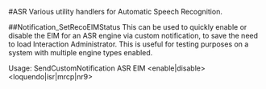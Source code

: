 #ASR
Various utility handlers for Automatic Speech Recognition.

##Notification_SetRecoEIMStatus
This can be used to quickly enable or disable the EIM for an ASR engine via custom notification, to save the need to load Interaction Administrator. This is useful for testing purposes on a system with multiple engine types enabled.

Usage: SendCustomNotification ASR EIM <enable|disable> <loquendo|isr|mrcp|nr9>
